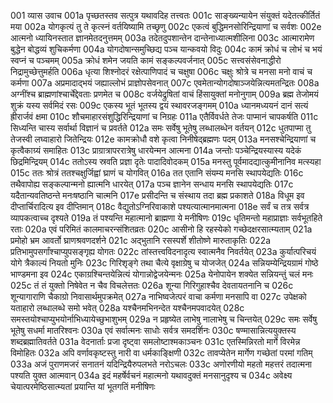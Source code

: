 001  	व्यास उवाच
001a	पृच्छतस्तव सत्पुत्र यथावदिह तत्त्वतः
001c	साङ्ख्यन्यायेन संयुक्तं यदेतत्कीर्तितं मया
002a	योगकृत्यं तु ते कृत्स्नं वर्तयिष्यामि तच्छृणु
002c	एकत्वं बुद्धिमनसोरिन्द्रियाणां च सर्वशः
002e	आत्मनो ध्यायिनस्तात ज्ञानमेतदनुत्तमम्
003a	तदेतदुपशान्तेन दान्तेनाध्यात्मशीलिना
003c	आत्मारामेण बुद्धेन बोद्धव्यं शुचिकर्मणा
004a	योगदोषान्समुच्छिद्य पञ्च यान्कवयो विदुः
004c	कामं क्रोधं च लोभं च भयं स्वप्नं च पञ्चमम्
005a	क्रोधं शमेन जयति कामं सङ्कल्पवर्जनात्
005c	सत्त्वसंसेवनाद्धीरो निद्रामुच्छेत्तुमर्हति
006a	धृत्या शिश्नोदरं रक्षेत्पाणिपादं च चक्षुषा
006c	चक्षुः श्रोत्रे च मनसा मनो वाचं च कर्मणा
007a	अप्रमादाद्भयं जह्याल्लोभं प्राज्ञोपसेवनात्
007c	एवमेतान्योगदोषाञ्जयेन्नित्यमतन्द्रितः
008a	अग्नींश्च ब्राह्मणांश्चार्चेद्देवताः प्रणमेत च
008c	वर्जयेद्रुषितां वाचं हिंसायुक्तां मनोनुगाम्
009a	ब्रह्म तेजोमयं शुक्रं यस्य सर्वमिदं रसः
009c	एकस्य भूतं भूतस्य द्वयं स्थावरजङ्गमम्
010a	ध्यानमध्ययनं दानं सत्यं ह्रीरार्जवं क्षमा
010c	शौचमाहारसंशुद्धिरिन्द्रियाणां च निग्रहः
011a	एतैर्विवर्धते तेजः पाप्मानं चापकर्षति
011c	सिध्यन्ति चास्य सर्वार्था विज्ञानं च प्रवर्तते
012a	समः सर्वेषु भूतेषु लब्धालब्धेन वर्तयन्
012c	धुतपाप्मा तु तेजस्वी लघ्वाहारो जितेन्द्रियः
012e	कामक्रोधौ वशे कृत्वा निनीषेद्ब्रह्मणः पदम्
013a	मनसश्चेन्द्रियाणां च कृत्वैकाग्र्यं समाहितः
013c	प्राग्रात्रापररात्रेषु धारयेन्मन आत्मना
014a	जन्तोः पञ्चेन्द्रियस्यास्य यदेकं छिद्रमिन्द्रियम्
014c	ततोऽस्य स्रवति प्रज्ञा दृतेः पादादिवोदकम्
015a	मनस्तु पूर्वमादद्यात्कुमीनानिव मत्स्यहा
015c	ततः श्रोत्रं ततश्चक्षुर्जिह्वां घ्राणं च योगवित्
016a	तत एतानि संयम्य मनसि स्थापयेद्यतिः
016c	तथैवापोह्य सङ्कल्पान्मनो ह्यात्मनि धारयेत्
017a	पञ्च ज्ञानेन सन्धाय मनसि स्थापयेद्यतिः
017c	यदैतान्यवतिष्ठन्ते मनःषष्ठानि चात्मनि
017e	प्रसीदन्ति च संस्थाय तदा ब्रह्म प्रकाशते
018a	विधूम इव दीप्तार्चिरादित्य इव दीप्तिमान्
018c	वैद्युतोऽग्निरिवाकाशे पश्यत्यात्मानमात्मना
018e	सर्वं च तत्र सर्वत्र व्यापकत्वाच्च दृश्यते
019a	तं पश्यन्ति महात्मानो ब्राह्मणा ये मनीषिणः
019c	धृतिमन्तो महाप्राज्ञाः सर्वभूतहिते रताः
020a	एवं परिमितं कालमाचरन्संशितव्रतः
020c	आसीनो हि रहस्येको गच्छेदक्षरसात्म्यताम्
021a	प्रमोहो भ्रम आवर्तो घ्राणश्रवणदर्शने
021c	अद्भुतानि रसस्पर्शे शीतोष्णे मारुताकृतिः
022a	प्रतिभामुपसर्गांश्चाप्युपसङ्गृह्य योगतः
022c	तांस्तत्त्वविदनादृत्य स्वात्मनैव निवर्तयेत्
023a	कुर्यात्परिचयं योगे त्रैकाल्यं नियतो मुनिः
023c	गिरिशृङ्गे तथा चैत्ये वृक्षाग्रेषु च योजजेत्
024a	सन्नियम्येन्द्रियग्रामं गोष्ठे भाण्डमना इव
024c	एकाग्रश्चिन्तयेन्नित्यं योगान्नोद्वेजयेन्मनः
025a	येनोपायेन शक्येत सन्नियन्तुं चलं मनः
025c	तं तं युक्तो निषेवेत न चैव विचलेत्ततः
026a	शून्या गिरिगुहाश्चैव देवतायतनानि च
026c	शून्यागाराणि चैकाग्रो निवासार्थमुपक्रमेत्
027a	नाभिष्वजेत्परं वाचा कर्मणा मनसापि वा
027c	उपेक्षको यताहारो लब्धालब्धे समो भवेत्
028a	यश्चैनमभिनन्देत यश्चैनमपवादयेत्
028c	समस्तयोश्चाप्युभयोर्नाभिध्यायेच्छुभाशुभम्
029a	न प्रहृष्येत लाभेषु नालाभेषु च चिन्तयेत्
029c	समः सर्वेषु भूतेषु सधर्मा मातरिश्वनः
030a	एवं सर्वात्मनः साधोः सर्वत्र समदर्शिनः
030c	षण्मासान्नित्ययुक्तस्य शब्दब्रह्मातिवर्तते
031a	वेदनार्ताः प्रजा दृष्ट्वा समलोष्टाश्मकाञ्चनः
031c	एतस्मिन्निरतो मार्गे विरमेन्न विमोहितः
032a	अपि वर्णावकृष्टस्तु नारी वा धर्मकाङ्क्षिणी
032c	तावप्येतेन मार्गेण गच्छेतां परमां गतिम्
033a	अजं पुराणमजरं सनातनं यदिन्द्रियैरुपलभते नरोऽचलः
033c	अणोरणीयो महतो महत्तरं तदात्मना पश्यति युक्त आत्मवान्
034a	इदं महर्षेर्वचनं महात्मनो यथावदुक्तं मनसानुदृश्य च
034c	अवेक्ष्य चेयात्परमेष्ठिसात्म्यतां प्रयान्ति यां भूतगतिं मनीषिणः

